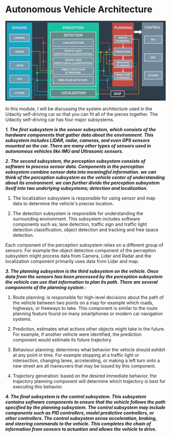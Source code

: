 # Autonomous Vehicle Architecture

<p align="right">
<img src="./img/1.png" alt="Autonomous Vehicle Architecture" />
<p align="center">


In this module, I will be discussing the system architecture used in the Udacity self-driving car so that you can fit all of the pieces together. The Udacity self-driving car has four major subsystems.

***1. The first subsystem is the sensor subsystem, which consists of the hardware components that gather data about the environment. This subsystem includes LIDAR, radar, cameras, and even GPS sensors mounted on the car. There are many other types of sensors used in autonomous vehicles like IMU and Ultrasonic sensors.***

***2. The second subsystem, the perception subsystem consists of software to process sensor data. Components in the perception subsystem combine sensor data into meaningful information. we can think of the perception subsystem as the vehicle center of understanding about its environment. we can further divide the perception subsystem itself into two underlying subsystems; detection and localization.***

  1. The localization subsystem is responsible for using sensor and map data to determine the vehicle's precise location.
  
  2. The detection subsystem is responsible for understanding the surrounding environment. This subsystem includes software components such as; lane detection, traffic sign and traffic light detection classification, object detection and tracking and free space detection.

Each component of the perception subsystem relies on a different group of sensors. For example the object detection component of the perception subsystem might process data from Camera, Lidar and Radar and the localization component primarily uses data from Lidar and map.


***3. The planning subsystem is the third subsystem on the vehicle. Once data from the sensors has been processed by the perception subsystem the vehicle can use that information to plan its path. There are several components of the planning system :***

  1. Route planning: is responsible for high-level decisions about the path of the vehicle between two points on a map  for example which roads, highways, or freeways to take. This component is similar to the route planning feature found on many smartphones or modern car navigation systems. 
  
  2.  Prediction, estimates what actions other objects might take in the future. For example, if another vehicle were identified, the prediction component would estimate its future trajectory.
  
  3.  Behaviour planning: determines what behavior the vehicle should exhibit at any point in time. For example stopping at a traffic light or intersection, changing lanes, accelerating, or making a left turn onto a new street are all maneuvers that may be issued by this component.
  
  4. Trajectory generation: based on the desired immediate behavior, the trajectory planning component will determine which trajectory is best for executing this behavior.

***4. The final subsystem is the control subsystem. This subsystem contains software components to ensure that the vehicle follows the path specified by the planning subsystem. The control subsystem may include components such as PID controllers, model predictive controllers, or other controllers. The control subsystem sense acceleration, braking, and steering commands to the vehicle. This completes the chain of information from sensors to actuation and allows the vehicle to drive.***


